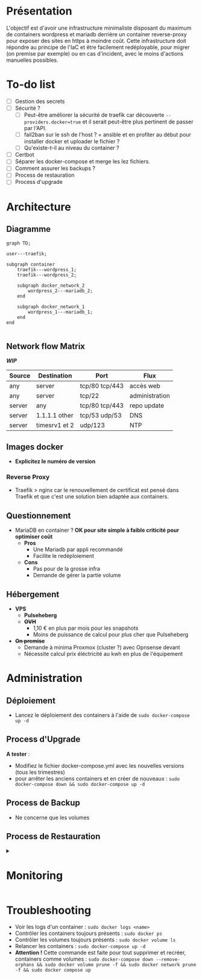# Présentation
L'objectif est d'avoir une infrastructure minimaliste disposant du maximum de containers wordpress et mariadb derrière un container reverse-proxy pour exposer des sites en https à moindre coût.
Cette infrastructure doit répondre au principe de l'IaC et être facilement redéployable, pour migrer (on premise par exemple) ou en cas d'incident, avec le moins d'actions manuelles possibles.

# To-do list
- [ ] Gestion des secrets
- [ ] Sécurité ?
	- [ ] Peut-être améliorer la sécurité de traefik car découverte `--providers.docker=true` et il serait peut-être plus pertinent de passer par l'API.
	- [ ] fail2ban sur le ssh de l'host ? = ansible et en profiter au début pour installer docker et uploader le fichier ?
	- [ ] Qu'existe-t-il au niveau du container ?
- [ ] Certbot
- [ ] Séparer les docker-compose et merge les lez fichiers.
- [ ] Comment assurer les backups ?
- [ ] Process de restauration
- [ ] Process d'upgrade

# Architecture
## Diagramme
```mermaid
graph TD;

user---traefik;

subgraph container
	traefik---wordpress_1;
	traefik---wordpress_2;

	subgraph docker_network_2
		wordpress_2---mariadb_2;
	end

	subgraph docker_network_1
		wordpress_1---mariadb_1;
	end
end
    
```

## Network flow Matrix
***WIP***

|Source|Destination  |Port          |Flux          |
|------|-------------|--------------|--------------|
|any   |server       |tcp/80 tcp/443|accès web     |
|any   |server       |tcp/22        |administration|
|server|any          |tcp/80 tcp/443|repo update   |
|server|1.1.1.1 other|tcp/53 udp/53 |DNS           |
|server|timesrv1 et 2|udp/123       |NTP           |


## Images docker
- **Explicitez le numéro de version**

### Reverse Proxy
- Traefik > nginx car le renouvellement de certificat est pensé dans Traefik et que c'est une solution bien adaptée aux containers.

## Questionnement
- MariaDB en container ? **OK pour  site simple à faible criticité pour optimiser coût**
	- **Pros**
		- Une Mariadb par appli recommandé
		- Facilite le redéploiement
	- **Cons**
		- Pas pour de la grosse infra
		- Demande de gérer la partie volume

## Hébergement
- **VPS**
	- **Pulseheberg**
	- **~~OVH~~**
		- 1,10 € en plus par mois pour les snapshots
		- Moins de puissance de calcul pour plus cher que Pulseheberg
- **~~On premise~~**
	- Demande à minima Proxmox (cluster ?) avec Opnsense devant
	- Nécessite calcul prix éléctricité au kwh en plus de l'équipement

# Administration
## Déploiement
- Lancez le déploiement des containers à l'aide de `sudo docker-compose up -d`

## Process d'Upgrade
**A tester** :
- Modifiez le fichier docker-compose.yml avec les nouvelles versions (tous les trimestres)
- pour arrêter les anciens containers et en créer de nouveaux :  `sudo docker-compose down && sudo docker-compose up -d`

## Process de Backup
- Ne concerne que les volumes

## Process de Restauration

<details><summary>

# Monitoring
</summary>

- `docker stats` : pour savoir où on en est en terme de ressources. 
- ~~Zabbix~~ : trop gourmand car nécessite une BDD en plus.
- ~~Prometheus~~ : Consomme aussi beaucoup de ressources d'après les retours
- ~~Cadvisor~~ : demande d'être là en live.

</details>

# Troubleshooting
- Voir les logs d'un container : `sudo docker logs <name>`
- Contrôler les containers toujours présents : `sudo docker ps`
- Contrôler les volumes toujours présents : `sudo docker volume ls`
- Relancer les containers : `sudo docker-compose up -d`
- **Attention !** Cette commande est faite pour tout supprimer et recréer, containers comme volumes : `sudo docker-compose down --remove-orphans && sudo docker volume prune -f && sudo docker network prune -f && sudo docker compose up`